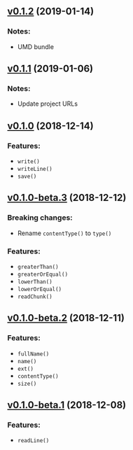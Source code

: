 ## [v0.1.2](https://github.com/logiqsystem/inoutjs/releases/tag/v0.1.2) (2019-01-14)
### Notes:
- UMD bundle

## [v0.1.1](https://github.com/logiqsystem/inoutjs/releases/tag/v0.1.1) (2019-01-06)
### Notes:
- Update project URLs

## [v0.1.0](https://github.com/logiqsystem/inoutjs/releases/tag/v0.1.0) (2018-12-14)
### Features:
- `write()`
- `writeLine()`
- `save()`

## [v0.1.0-beta.3](https://github.com/logiqsystem/inoutjs/releases/tag/v0.1.0-beta.3) (2018-12-12)
### Breaking changes:
- Rename `contentType()` to `type()`
### Features:
- `greaterThan()`
- `greaterOrEqual()`
- `lowerThan()`
- `lowerOrEqual()`
- `readChunk()`

## [v0.1.0-beta.2](https://github.com/logiqsystem/inoutjs/releases/tag/v0.1.0-beta.2) (2018-12-11)
### Features:
- `fullName()`
- `name()`
- `ext()`
- `contentType()`
- `size()`

## [v0.1.0-beta.1](https://github.com/logiqsystem/inoutjs/releases/tag/v0.1.0-beta.1) (2018-12-08)
### Features:
- `readLine()`
